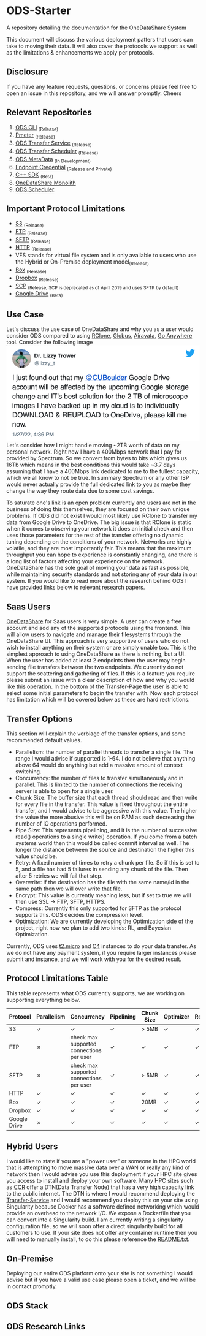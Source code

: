 # ODS-Starter

A repository detailing the documentation for the OneDataShare System

This document will discuss the various deployment patters that users can take to moving their data. It will also cover
the protocols we support as well as the limitations & enhancements we apply per protocols.

## Disclosure

If you have any feature requests, questions, or concerns please feel free to open an issue in this repository, and we
will answer promptly. Cheers

## Relevant Repositories

1. [ODS CLI](https://github.com/didclab/ods-cli) <sub>(Release)</sub>
2. [Pmeter](https://github.com/didclab/pmeter) <sub>(Release)</sub>
3. [ODS Transfer Service](https://github.com/didclab/Transfer-Service) <sub>(Release)</sub>
4. [ODS Transfer Scheduler](https://github.com/didclab/transfer-scheduler) <sub>(Release)</sub>
5. [ODS MetaData](https://github.com/didclab/ods-metadata) <sub>(In Development)</sub>
6. [Endpoint Credential](https://github.com/didclab/endpoint-cred-service) <sub>(Release and Private)</sub>
7. [C++ SDK](https://github.com/didclab/CClient) <sub>(Beta)</sub>
8. [OneDataShare Monolith](https://github.com/didclab/onedatashare)
9. [ODS Scheduler](https://github.com/didclab/transfer-scheduler)

## Important Protocol Limitations

- [S3](https://www.researchgate.net/publication/335608365_Amazon_S3) <sub>(Release)</sub>
- [FTP](https://www.rfc-editor.org/info/rfc959) <sub>(Release)</sub>
- [SFTP](https://datatracker.ietf.org/doc/html/rfc913) <sub>(Release)</sub>
- [HTTP](https://datatracker.ietf.org/doc/html/rfc2616) <sub>(Release)</sub>
- VFS stands for virtual file system and is only available to users who use the Hybrid or On-Premise deployment
  model<sub>(Release)</sub>
- [Box](https://www.box.com/) <sub>(Release)</sub>
- [Dropbox](https://www.dropbox.com/) <sub>(Release)</sub>
- [SCP](https://en.wikipedia.org/wiki/Secure_copy_protocol) <sub>(Release, SCP is deprecated as of April 2019 and uses SFTP by default)</sub>
- [Google Drive](https://www.google.com/drive/) <sub>(Beta)</sub>


## Use Case

Let's discuss the use case of OneDataShare and why you as a user would consider ODS compared to using 
[RClone](https://github.com/rclone/rclone), [Globus](https://www.globus.org/), [Airavata](https://arxiv.org/pdf/2107.03882.pdf), [Go Anywhere](https://www.goanywhere.com/solutions/cloud-file-transfer) tool. 
Consider the following image ![Tweet](images/CUBoulderTweet.png)
Let's consider how I might handle moving ~2TB worth of data on my personal network. 
Right now I have a 400Mbps network that I pay for provided by Spectrum. So we convert from bytes to bits which gives us 16Tb which means in the best conditions this would take
~3.7 days assuming that I have a 400Mbps link dedicated to me to the fullest capacity, which we all know to not be true.
In summary Spectrum or any other ISP would never actually provide the full dedicated link to you as maybe they change the way they route data due to some cost savings.


To saturate one's link is an open problem currently and users are not in the business of doing this themselves, they are focused on their own unique problems.
If ODS did not exist I would most likely use RClone to transfer my data from Google Drive to OneDrive.
The big issue is that RClone is static when it comes to observing your network it does an initial check and then uses those parameters for the rest of the transfer offering no dynamic tuning depending on the conditions of your network.
Networks are highly volatile, and they are most importantly fair. This means that the maximum throughput you can hope to experience is constantly changing, and there is a long list of factors affecting your experience on the network.
OneDataShare has the sole goal of moving your data as fast as possible, while maintaining security standards and not storing any of your data in our system.
If you would like to read more about the research behind ODS I have provided links below to relevant research papers.

## Saas Users

[OneDataShare](https://onedatashare.org) for Saas users is very simple. A user can create a free account and add any of
the supported protocols using the frontend. This will allow users to navigate and manage their filesystems through the
OneDataShare UI. This approach is very supportive of users who do not wish to install anything on their system or are
simply unable too. This is the simplest approach to using OneDataShare as there is nothing, but a UI. When the user has added at
least 2 endpoints then the user may begin sending file transfers between the two endpoints. We currently do not support
the scattering and gathering of files. If this is a feature you require please submit an issue with a clear description
of how and why you would like this operation. In the bottom of the Transfer-Page the user is able to select some
initial parameters to begin the transfer with. Now each protocol has limitation which will be covered below as these are
hard restrictions.

## Transfer Options

This section will explain the verbiage of the transfer options, and some recommended default values.

- Parallelism: the number of parallel threads to transfer a single file. The range I would advise if supported is 1-64.
  I do not believe that anything above 64 would do anything but add a massive amount of context switching.
- Concurrency: the number of files to transfer simultaneously and in parallel. This is limited to the number of
  connections the receiving server is able to open for a single user.
- Chunk Size: The buffer size that each thread should read and then write for every file in the transfer. This value is
  fixed throughout the entire transfer, and I would advise to be aggressive with this value. The higher the value the
  more abusive this will be on RAM as such decreasing the number of IO operations performed.
- Pipe Size: This represents pipelining, and it is the number of successive read() operations to a single write()
  operation. If you come from a batch systems world then this would be called commit interval as well. The longer the
  distance between the source and destination the higher this value should be.
- Retry: A fixed number of times to retry a chunk per file. So if this is set to 5, and a file has had 5 failures in
  sending any chunk of the file. Then after 5 retries we will fail that step.
- Overwrite: if the destination has the file with the same name/id in the same path then we will over write that file.
- Encrypt: This value is currently meaning less, but if set to true we will then use SSL -> FTP, SFTP, HTTPS.
- Compress: Currently this only supported for SFTP as the protocol supports this. ODS decides the compression level.
- Optimization: We are currently developing the Optimization side of the project, right now we plan to add two kinds:
  RL, and Bayesian Optimization.

Currently, ODS uses [t2.micro](https://aws.amazon.com/ec2/instance-types/)
and [C4](https://aws.amazon.com/ec2/instance-types/) instances to do your data transfer. As we do not have any payment
system, if you require larger instances please submit and instance, and we will work with you for the desired result.

## Protocol Limitations Table

This table represents what ODS currently supports, we are working on supporting everything below. 

| Protocol | Parallelism | Concurrency | Pipelining | Chunk Size | Optimizer | Retry | Compress | Integrity | Overwrite | Read | Write |
| -------- | ----------- | ----------- | ---------- | ---------- | --------- | ----- | -------- | --------- | --------- | ---- | ----- |
| S3 | &check; | &check; | &check; | > 5MB | &check; |&check; |&check; |&cross; | &check; |&check; | &check; |
| FTP | &cross; | check max supported connections per user | &check; | &check; | &check; |&check; |&cross; |&cross; | &check; | &check; | &check; |
| SFTP | &cross; | check max supported connections per user | &check; | > 5MB | &check; |&check; |&check; |&cross; | &check; | &check; | &check; |
| HTTP | &check; | &check; | &check; | &check; | &check; |&check; |&cross; |&cross; | &cross; | &check; | &cross; |
| Box | &check; | &check; | &check; | 20MB | &check; |&check; |&check; |&check; | &check; | &check; | &check; |
| Dropbox | &check; | &check; | &check; | &check; | &check; |&check; |&cross; |&check; | &check; | &check; | &check; |
| Google Drive | &cross; | &check; | &check; | &check; | &check; |&check; |&cross; |&cross; | &check; | &check; | &cross; |

## Hybrid Users

I would like to state if you are a "power user" or someone in the HPC world that is attempting to move massive data over a WAN or really any kind of network
then I would advise you use this deployment if your HPC site gives you access to install and deploy your own
software. Many HPC sites such as [CCR](https://ubccr.freshdesk.com/support/solutions/articles/13000014882-data-transfer-options) offer a DTN(Data Transfer Node) that has a very high capacity link to the public internet. 
The DTN is where I would recommend deploying the [Transfer-Service](https://github.com/didclab/Transfer-Service) and I would
recommend you deploy this on your site using Singularity because Docker has a software defined networking which would provide
an overhead to the network I/O. We expose a Dockerfile that you can convert into a Singularity build. I am currently
writing a singularity configuration file, so we will soon offer a direct singularity build for all customers to use. 
If your site does not offer any container runtime then you will need to manually install, to do this please reference the [README.txt](https://github.com/didclab/Transfer-Service).

## On-Premise

Deploying our entire ODS platform onto your site is not something I would advise but if you have a valid use case please
open a ticket, and we will be in contact promptly.

## ODS Stack

## ODS Research Links

